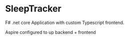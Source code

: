 # SleepTracker
F# .net core Application with custom Typescript frontend.

Aspire configured to up backend + frontend
